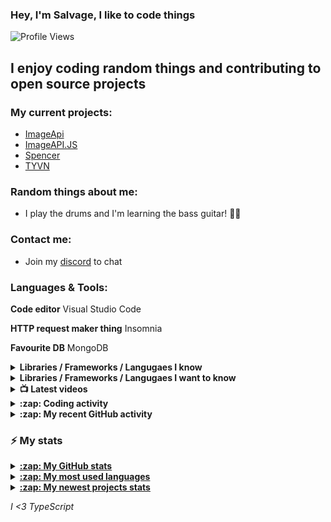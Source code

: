  ### Hey, I'm Salvage, I like to code things 

![Profile Views](https://komarev.com/ghpvc/?username=Milo123459)

## I enjoy coding random things and contributing to open source projects

### My current projects:
* [ImageApi](https://imageapi.fionn.live)
* [ImageAPI.JS](https://npm.im/imageapi.js)
* [Spencer](https://github.com/Milo123459/Spencer)
* [TYVN](https://npm.im/tyvn)

### Random things about me:
* I play the drums and I'm learning the bass guitar! 🥁🎸

### Contact me:
* Join my [discord](https://discord.gg/3ucGCpa) to chat

### Languages & Tools:
**Code editor** Visual Studio Code

**HTTP request maker thing** Insomnia

**Favourite DB** MongoDB

<details>
<summary><b>Libraries / Frameworks / Langugaes I know</b></summary>

* ExpressJS
* NodeJS
* VueJS
* React
* Docker
* MongoDB

</details>

<details>
<summary><b>Libraries / Frameworks / Langugaes I want to know</b></summary>

* Rust
* Gatsby
* Koa
* Klasa
* GraphQL

</details>

<details>
<summary><b>📺 Latest videos</b></summary>

<!-- YOUTUBE:START -->
- [Le PodCast bloopers](https://www.youtube.com/watch?v=sZlO2y-kfjU)
- [How to create a Discord.JS bot using TypeScript! | Suggestion system](https://www.youtube.com/watch?v=N7pCt2aUJQs)
- [Le PodCast | Episode 1](https://www.youtube.com/watch?v=dKTNWKvt6gs)
- [How to create a Discord.JS bot with TypeScript! | Economy System](https://www.youtube.com/watch?v=HPQ1FQryYBc)
- [How to create a Discord.JS bot with TypeScript! | Prefix Command](https://www.youtube.com/watch?v=poW0qS0e6Kk)
<!-- YOUTUBE:END -->

</details>

<details>
<summary><b>:zap: Coding activity</b></summary>

<!-- waka-box start -->
📊 Weekly development breakdown
```text
TypeScript 🕓 4h14m █████████████████▌░░░░░░░░░░ 62.8%
Vue.js     🕓 1h6m  ████▌░░░░░░░░░░░░░░░░░░░░░░░ 16.4%
JavaScript 🕓 27m   █▉░░░░░░░░░░░░░░░░░░░░░░░░░░  6.7%
JSON       🕓 26m   █▊░░░░░░░░░░░░░░░░░░░░░░░░░░  6.6%
CSS        🕓 11m   ▊░░░░░░░░░░░░░░░░░░░░░░░░░░░  2.9%
```
<!-- Powered by https://github.com/YouEclipse/waka-box-go . -->
<!-- waka-box end -->
  <a href="https://github.com/anuraghazra/github-readme-stats">
  <!-- Change the `github-readme-stats.anuraghazra1.vercel.app` to `github-readme-stats.vercel.app`  -->
  <img align="center" src="https://github-readme-stats.vercel.app/api/wakatime?username=salvage_dev&theme=radical" />
</a>
</details>

<details>
<summary><b>:zap: My recent GitHub activity</b></summary>

<!--START_SECTION:activity-->
1. ❗️ Opened issue [#98](https://github.com/lowlighter/metrics/issues/98) in [lowlighter/metrics](https://github.com/lowlighter/metrics)
2. ❗️ Closed issue [#97](https://github.com/lowlighter/metrics/issues/97) in [lowlighter/metrics](https://github.com/lowlighter/metrics)
3. ❗️ Opened issue [#97](https://github.com/lowlighter/metrics/issues/97) in [lowlighter/metrics](https://github.com/lowlighter/metrics)
4. ❗️ Opened issue [#96](https://github.com/lowlighter/metrics/issues/96) in [lowlighter/metrics](https://github.com/lowlighter/metrics)
5. 🗣 Commented on [#1485](https://github.com/minbrowser/min/issues/1485) in [minbrowser/min](https://github.com/minbrowser/min)
<!--END_SECTION:activity-->
</details>

### :zap: My stats
<details>
<summary><u><b>:zap: My GitHub stats</b></u></summary>
<a href="https://github.com/anuraghazra/github-readme-stats">
  <img align="center" src="https://github-readme-stats.vercel.app/api?username=Milo123459&show_icons=true&include_all_commits=true&theme=radical" alt="Milo's github stats" />
</a>
<br>
<a href="https://github.com/Milo123459/Milo123459">
<img align="center" src="/github-metrics.svg" alt="Milo's github stats">
</a>
</details>

<details>
<summary><u><b>:zap: My most used languages</b></u></summary>
<a href="https://github.com/anuraghazra/github-readme-stats">
  <!-- Change the `github-readme-stats.anuraghazra1.vercel.app` to `github-readme-stats.vercel.app`  -->
  <img align="center" src="https://github-readme-stats.vercel.app/api/top-langs/?username=Milo123459&layout=compact&theme=radical" />
</a>
</details>

<details>
<summary><u><b>:zap: My newest projects stats</b></u></summary>
  <a href="https://github.com/anuraghazra/github-readme-stats">
  <!-- Change the `github-readme-stats.anuraghazra1.vercel.app` to `github-readme-stats.vercel.app`  -->
  <img align="center" src="https://github-readme-stats.vercel.app/api/pin/?username=Milo123459&repo=vstore&theme=radical" />
</a>  
  <a href="https://github.com/anuraghazra/github-readme-stats">
  <!-- Change the `github-readme-stats.anuraghazra1.vercel.app` to `github-readme-stats.vercel.app`  -->
  <img align="center" src="https://github-readme-stats.vercel.app/api/pin/?username=Milo123459&repo=bot-in-a-bot&theme=radical" />
</a>  
 <a href="https://github.com/anuraghazra/github-readme-stats">
  <!-- Change the `github-readme-stats.anuraghazra1.vercel.app` to `github-readme-stats.vercel.app`  -->
  <img align="center" src="https://github-readme-stats.vercel.app/api/pin/?username=Milo123459&repo=Spencer&theme=radical" />
</a>
  
</details>

*I <3 TypeScript*
